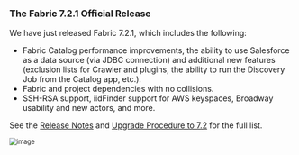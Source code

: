### The Fabric 7.2.1 Official Release

We have just released Fabric 7.2.1, which includes the following:

* Fabric Catalog performance improvements, the ability to use Salesforce as a data source (via JDBC connection) and additional new features (exclusion lists for Crawler and plugins, the ability to run the Discovery Job from the Catalog app, etc.).
* Fabric and project dependencies with no collisions.
* SSH-RSA support, iidFinder support for AWS keyspaces, Broadway usability and new actors, and more.

See the [Release Notes](https://support.k2view.com/Academy/Release_Notes_And_Upgrade/V7.2/Fabric_Release_Notes_V7.2.1.pdf.html) and [Upgrade Procedure to 7.2](https://support.k2view.com/Academy/Release_Notes_And_Upgrade/V7.2/Fabric_Upgrade_Procedure_To_V7.2.pdf.html) for the full list.

<img src="images/img6.png" alt="image" style="zoom: 80%;" />
